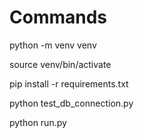 # Commands

python -m venv venv

source venv/bin/activate

pip install -r requirements.txt

python test_db_connection.py

python run.py